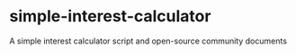 # simple-interest-calculator
A simple interest calculator script and open-source community documents
